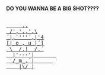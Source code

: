 <!DOCTYPE html>
<!-- THIS IS A COMMENT. <b> = bold, <i> italic you get the idea. <pre means retain all newline and whitespace.-->
<b> DO YOU WANNA BE A BIG SHOT???? </b>

<!--<STYLE>A {text-decoration: none;} </STYLE>-->
<body>
<pre>
<a href ="sussylink.sus/toosussy" target="_blank">
     ,.
 /','.,'.\
´|,`'''´,|'4
[| o , u |´]
 \  /.|  /.´
  |'---'|       
  /_m_.´|      
    |\/ |</a>
</body>
</pre>
